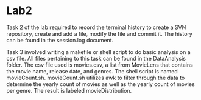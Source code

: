 # Lab2

Task 2 of the lab required to record the terminal history to create a SVN repository, create and add a file, modify the file and commit it.
The history can be found in the session.log document.

Task 3 involved writing a makefile or shell script to do basic analysis on a csv file. All files pertaining to this task can be found in the DataAnalysis folder.
The csv file used is movies.csv, a list from MovieLens that contains the movie name, release date, and genres.
The shell script is named movieCount.sh.
movieCount.sh utilizes awk to filter through the data to determine the yearly count of movies as well as the yearly count of movies per genre.
The result is labeled movieDistribution.
